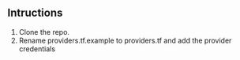 ## Intructions

1. Clone the repo.
2. Rename providers.tf.example to providers.tf and add the provider credentials